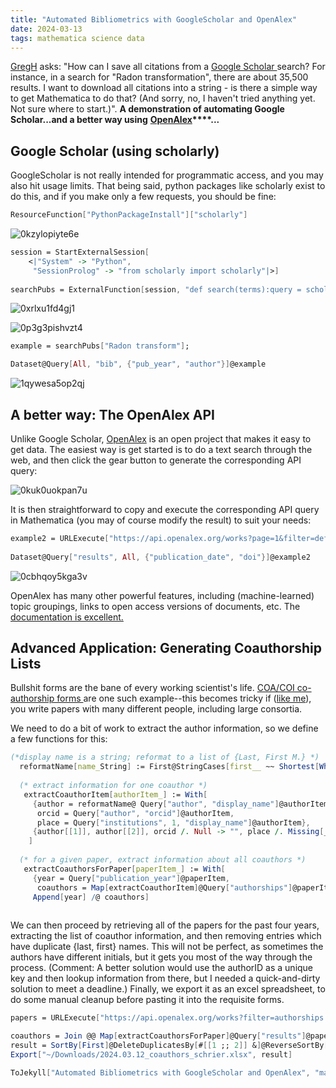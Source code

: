 ```yaml
---
title: "Automated Bibliometrics with GoogleScholar and OpenAlex"
date: 2024-03-13
tags: mathematica science data
---
```


[GregH](https://mathematica.stackexchange.com/questions/96923/use-mathematica-to-save-all-citations-from-google-scholar-search) asks: "How can I save all citations from a [Google Scholar ](https://scholar.google.com)search? For instance, in a search for "Radon transformation", there are about 35,500 results. I want to download all citations into a string - is there a simple way to get Mathematica to do that? (And sorry, no, I haven't tried anything yet. Not sure where to start.)". **A demonstration of automating Google Scholar...and a better way using** **[OpenAlex](http://openalex.org)****...**

## Google Scholar (using scholarly)

GoogleScholar is not really intended for programmatic access, and you may also hit usage limits.  That being said, python packages like scholarly exist to do this, and if you make only a few requests, you should be fine: 

```mathematica
ResourceFunction["PythonPackageInstall"]["scholarly"]
```

![0kzylopiyte6e](/blog/images/2024/3/13/0kzylopiyte6e.png)

```mathematica
session = StartExternalSession[
    <|"System" -> "Python", 
     "SessionProlog" -> "from scholarly import scholarly"|>] 
 
searchPubs = ExternalFunction[session, "def search(terms):query = scholarly.search_pubs(terms)results = []for i in range(10):results.append(next(query))return results"]

```

![0xrlxu1fd4gj1](/blog/images/2024/3/13/0xrlxu1fd4gj1.png)

![0p3g3pishvzt4](/blog/images/2024/3/13/0p3g3pishvzt4.png)

```mathematica
example = searchPubs["Radon transform"];
```

```mathematica
Dataset@Query[All, "bib", {"pub_year", "author"}]@example
```

![1qywesa5op2qj](/blog/images/2024/3/13/1qywesa5op2qj.png)

## A better way: The OpenAlex API

Unlike Google Scholar, [OpenAlex](https://openalex.org) is an open project that makes it easy to get data.  The easiest way is get started is to do a text search through the web, and then click the gear button to generate the corresponding API query:

![0kuk0uokpan7u](/blog/images/2024/3/13/0kuk0uokpan7u.png)


It is then straightforward to copy and execute the corresponding API query in Mathematica (you may of course modify the result) to suit your needs:

```mathematica
example2 = URLExecute["https://api.openalex.org/works?page=1&filter=default.search:radon+transform&sort=relevance_score:desc&per_page=10"]; 
 
Dataset@Query["results", All, {"publication_date", "doi"}]@example2
```

![0cbhqoy5kga3v](/blog/images/2024/3/13/0cbhqoy5kga3v.png)

OpenAlex has many other powerful features, including (machine-learned) topic groupings, links to open access versions of documents, etc.  The [documentation is excellent.](https://docs.openalex.org) 

## Advanced Application:  Generating Coauthorship Lists

Bullshit forms are the bane of every working scientist's life.  [COA/COI co-authorship forms ](https://www.energy.gov/management/department-energy-interim-conflict-interest-policy-requirements-financial-assistance)are one such example--this becomes tricky if ([like me](https://scholar.google.com/citations?user=zJC_7roAAAAJ&hl=en)), you write papers with many different people, including large consortia.  

We need to do a bit of work to extract the author information, so we define a few functions for this:

```mathematica
(*display name is a string; reformat to a list of {Last, First M.} *)
  reformatName[name_String] := First@StringCases[first__ ~~ Shortest[Whitespace ~~ last__ ~~ EndOfString] :> {last, first}]@name 
   
  (* extract information for one coauthor *) 
   extractCoauthorItem[authorItem_] := With[
     {author = reformatName@ Query["author", "display_name"]@authorItem, 
      orcid = Query["author", "orcid"]@authorItem, 
      place = Query["institutions", 1, "display_name"]@authorItem}, 
     {author[[1]], author[[2]], orcid /. Null -> "", place /. Missing[_, _] -> "", "Coauthor"} 
    ] 
   
  (* for a given paper, extract information about all coauthors *) 
   extractCoauthorsForPaper[paperItem_] := With[
     {year = Query["publication_year"]@paperItem, 
      coauthors = Map[extractCoauthorItem]@Query["authorships"]@paperItem}, 
     Append[year] /@ coauthors] 
  
```

We can then proceed by retrieving all of the papers for the past four years, extracting the list of coauthor information, and then removing entries which have duplicate {last, first} names.  This will not be perfect, as sometimes the authors have different initials, but it gets you most of the way through the process. (Comment:  A better solution would use the authorID as a unique key and then lookup information from there, but I needed a quick-and-dirty solution to meet a deadline.) Finally, we export it as an excel spreadsheet, to do some manual cleanup before pasting it into the requisite forms.

```mathematica
papers = URLExecute["https://api.openalex.org/works?filter=authorships.author.id:a5073376584,publication_year:2020-2024&per-page=100"];
```

```mathematica
coauthors = Join @@ Map[extractCoauthorsForPaper]@Query["results"]@papers;
result = SortBy[First]@DeleteDuplicatesBy[#[[1 ;; 2]] &]@ReverseSortBy[Last]@coauthors;
Export["~/Downloads/2024.03.12_coauthors_schrier.xlsx", result]
```



```mathematica
ToJekyll["Automated Bibliometrics with GoogleScholar and OpenAlex", "mathematica science data"]
```
